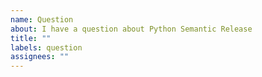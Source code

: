 ```yaml
---
name: Question
about: I have a question about Python Semantic Release
title: ""
labels: question
assignees: ""
---
```

